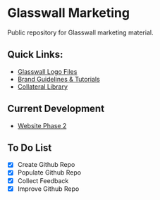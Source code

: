# Glasswall Marketing
Public repository for Glasswall marketing material.

## Quick Links:

* [Glasswall Logo Files](https://github.com/filetrust/glasswall-marketing/tree/master/Logo%20Files)
* [Brand Guidelines & Tutorials](https://github.com/filetrust/glasswall-marketing/tree/master/Brand%20Guidelines%20&%20Tutorials)
* [Collateral Library](https://github.com/filetrust/glasswall-marketing/tree/master/Collateral%20Library)

## Current Development
* [Website Phase 2](https://github.com/filetrust/glasswall-marketing/tree/master/Website%20Mockups/Phase%202)


## To Do List
- [x] Create Github Repo
- [x] Populate Github Repo
- [x] Collect Feedback
- [x] Improve Github Repo

